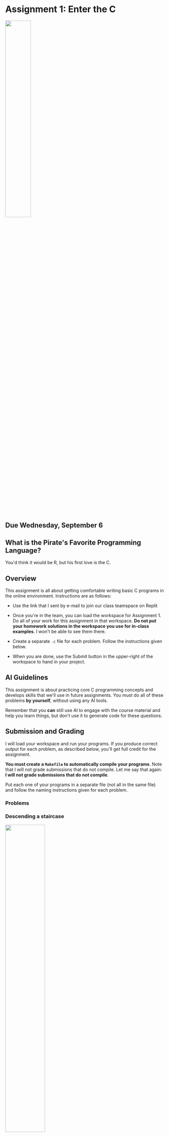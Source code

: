 # Assignment 1: Enter the C

<img src="https://imgs.xkcd.com/comics/compiling.png" width="40%" />

## Due Wednesday, September 6

## What is the Pirate's Favorite Programming Language?

You'd think it would be R, but his first love is the C.

## Overview

This assignment is all about getting comfortable writing basic C programs in the online environment. Instructions are as follows:

- Use the link that I sent by e-mail to join our class teamspace on Replit

- Once you're in the team, you can load the workspace for Assignment 1. Do all of your work for this assignment in that workspace. **Do not put your homework solutions in the workspace you use for in-class examples**. I won't be able to see them there.

- Create a separate `.c` file for each problem. Follow the instructions given below.

- When you are done, use the Submit button in the upper-right of the workspace to hand in your project.

## AI Guidelines

This assignment is about practicing core C programming concepts and develops skills that we'll use in future assignments. You must do all of these problems **by yourself**, without using any AI tools.

Remember that you **can** still use AI to engage with the course material and help you learn things, but don't use it to generate code for these questions.


## Submission and Grading

I will load your workspace and run your programs. If you produce correct output for each problem, as described below, you'll get full credit for the assignment.

**You must create a `Makefile` to automatically compile your programs**. Note that I will not grade submissions that do not compile. Let me say that again: **I will not grade submissions that do not compile**.

Put each one of your programs in a separate file (not all in the same file) and follow the naming instructions given for each problem.


### Problems

### Descending a staircase

<img src="https://upload.wikimedia.org/wikipedia/en/thumb/c/c0/Duchamp_-_Nude_Descending_a_Staircase.jpg/800px-Duchamp_-_Nude_Descending_a_Staircase.jpg" width="50%" />

Write a function called `stairs` that takes an `int n` as input and prints a staircase with `n` levels, like the following:
```
#
##
###
####
#####
```
Put your program in a file called `stairs.c` and write a `main` that prints a ten-level staircase.


### Triple min

Write a function named `tripleMin` that takes three `double` inputs and returns the minimum of the three. Don't use any built-in functions. Write an appropriate `main` to test your function and print results for the following cases:

```
double m = tripleMin(1, 2, 3);
printf("%f\n", m);

m = tripleMin(2, -1, 3);
printf("%f\n", m);

m = tripleMin(3, 3, 3);
printf("%f\n", m);
```

Put your solution in a file named `min.c`.


### Look on my works, ye mighty, and despair!

<img src="https://upload.wikimedia.org/wikipedia/en/1/1c/Iron_Maiden_-_Powerslave.jpg" width="25%" />

Write a function called `pyramid` that takes an `int n` as input and prints a pyramid of `n` levels. For example, if `n` is five, your program should print

```
    *
   ***
  *****
 *******
*********
```

Put your program in a file named `pyramid.c`. Write a `main` that uses your function to print a pyramid of 10 levels.

Tip: the top level has `n - 1` spaces and one star. The next level has `n - 2` spaces and three stars. You can use two variables `numSpaces` and `numStars` to keep track of the number of spaces and stars to print on the current line, then adjust them in a loop that iterates over the levels of the pyramid.

```
// Loop over thd pyramid levels
for (int level = 0; level < n; level++) {

  // Use a loop to print the spaces for level n
  
  // Use a loop to print the stars for level n
  
  // Go to the next line
}
```

Remember that `printf` doesn't automatically move to the next line, so you can print multiple characters on one line in a loop:
```
for (int s = 0; s < numStars; s++) {
  printf("*");
}
printf("\n");  // Move to the next line
```


### Hoard

Of course, my pyramid must be hollow to hold the precious objects that will accompany me to the Afterlife. Write a function called `hollow` that prints hollow pyramids of `n` levels. For example,
```
    *
   * *
  *   *
 *     *
*********
```
Notice that the bottom level is still full of stars.

Put your function in `pyramid.c` and add a line to the `main` to print a ten-level hollow pyramid after your print the ten-level solid pyramid. That is, `pyramid.c` should have two functions and print two different pyramids when it's run.


### McCarthy's 91 function

Mathematician John McCarthy and his colleagues defined the following function:

```
M(n) = 

    n - 10        if n > 100
    M(M(n + 11))  if n <= 100
```

This function is interesting because it evaluates to 91 for all inputs `n <= 100`. For larger values,

```
M(101) = 91
M(102) = 92
M(103) = 93

and so forth...
```

Implement the function `mccarthy(n)` to calculate McCarthy's 91 function. (No, you can't just make it return 91. You have to do the evaluation recursively.)

Put your answer in a file named `mcarthy.c`. Include a `main` with the following test cases:

```
printf("%d\n", mccarthy(1));
printf("%d\n", mccarthy(99));
printf("%d\n", mccarthy(101));
printf("%d\n", mccarthy(111));
```

### Ancient algorithms

<img src="https://upload.wikimedia.org/wikipedia/commons/thumb/5/5a/Complaint_tablet_to_Ea-Nasir_2020.jpg/1024px-Complaint_tablet_to_Ea-Nasir_2020.jpg" width="25%" />

*The complaint tablet to Ea-Nasir from ca. 1750 BC. It was written by a merchant named Nanni, complaining that Ea-Nasir's copper was not of the "finest quality" and that he had treated Nanni's messangers with "contempt". When archaeologists excavated Ea-Nasir's house they discovered that one of his rooms was filled with tablets, many of which were complaints fronm other merchants that he had saved for posterity.*

<img src="https://towardsthemoonblog.files.wordpress.com/2022/01/img_9026.jpg?w=768" width="25%" />

How do you actually implement numerical algorithms for things like square roots or trig functions? Here's one famous example, an ancient method for approximating square roots. It's traditionally called the Babylonian method, though it's unclear if Babylonian mathematicians actually used it, although they did have methods for working with roots and quadratic equations.

The method seeks to find the square root of a number `n` starting from an initial guess `x`. Intuitively, if `x` is smaller than the real root, then `n / x` will be *greater* than the real root. Likewise, if `x` is larger than the root, `n / x` will be smaller. The Babylonian method calculates a better approximation using the update rule
```
x = .5 * (x + n / x)
```
The initial value of `x` is a guess of the true root. For example, if we seek the root of `n = 144` starting from `x = 1`, the first update will be
```
x = .5 * (1 + 144 / 1) = 72.5
```
Subsequent iterations will yield roots of 37.243, 20.554, 13.780, 12.115, and 12.000. Despite a poor starting choice, the method converges quite quickly. (The Babylonian method is in fact a special case of Newton's method, which you may have seen in a Calculus class.)

Write a function called `root` that takes `double n` and `double x` as inputs, then performs the Babylonian square root algorithm. Return the result as a `double`. Put you result in a file named `roots.c` and add a `main` that estimates the square root of 2 and prints the result to **four decimal places**.

Tip: you need to determine when to step the root finding process. Define a tolerance value at the top of the program:
```
#define TOL .0001
```
Use a `while` loop that checks the difference between the old value of `x` and the next value in every iteration. Continue looping until the change in the estimate of the root becomes smaller than `TOL`.

```
// Start with a large diff for the first iteration
double diff = 100.0;

while (diff > TOL || diff < -TOL) {
  // Save the current value of x
  
  // Calculate new value using the update rule
  
  // Update diff
}
```

### Binet's formula and linking with libraries

Recall the famous Fibonacci sequence, where each term is the sum of the previous two terms.

```
0, 1, 1, 2, 3, 5, 8, 13, 21, ...
```

Suppose you would like to calculate the Nth Fibonacci number. How could you do that? One way is to start at the base case and grind your way up through the sequence until you've calculated N total terms. 

It turns out there is a single formula that will calculate the terms of the Fibonacci sequence. This is weird and suprising, because it seems unlikely that such a highly structured sequence, where each term depends on all the previous terms, could be represented in closed form.

The result is know as Binet's formula and it says that the Nth Fibonacci number `F_n` is

<img src="https://latex.artofproblemsolving.com/8/6/d/86d486c560727727342090b432e23ba85ac098b1.png" width="25%"/>

Gnarly.

The number `(1 + sqrt(5)) / 2` is the famous golden ratio, the most aesthetically pleasing of all proportions. It's sometimes denoted by the Greek letter φ (phi) after the ancient architect and sculptor Phidias, who used it in planning the design of the Parthenon.

<img src="https://lp-cms-production.imgix.net/2019-09/ab57ac3775d90a72da514d158401bd47-parthenon.jpg" width="35%" />

*much columns  such proportions*

Implement a function called `binet` that takes an `int n` as input and returns the corresponding term in the Fibonacci sequence. Test your program by writing a `main` with a `for` loop that calculates and prints the first 20 numbers of the sequence.

Put your solution in a file named `binet.c`.

But wait! You need the ability to calculate `sqrt` and `pow` functions. Both are defined in `math.h` and you can search the Internet to see how they're used.

To use the math functions, you'll need to `#include <math.h>` at the top of your program and also **link your code** with the math library. Libraries are pre-compiled collections of useful routines. The linking process merges this pre-compiled code into your executable.

By convention, all libraries start with the prefix `lib-`, followed by the name of
the library. The math library is called `libm.a` and lives in a subdirectory of
`/usr/lib`. Use the `-l`  flag to link a library, like so:
```
gcc -Wall -Werror -o binet binet.c -lm
```
`gcc` processes the `-l` flag by interpreting the rest of the flag (the letter `m` in this case)
as  the name of a library. It then uses that name to generate a library name in the
standard form (`libm.a`), looks up the library, and adds it to your program.



